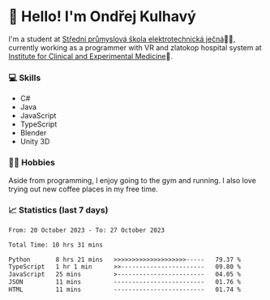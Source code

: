 # 👋 Hello! I'm Ondřej Kulhavý

I'm a student at [Střední průmyslová škola elektrotechnická ječná](https://www.spsejecna.cz/)👨‍🎓, currently working as a programmer with VR and zlatokop hospital system at [Institute for Clinical and Experimental Medicine](https://www.ikem.cz/en/)🏥.

### 💻 Skills
- C#
- Java
- JavaScript
- TypeScript
- Blender
- Unity 3D

### 🏋️‍♂️ Hobbies

Aside from programming, I enjoy going to the gym and running. I also love trying out new coffee places in my free time.

### 📈 Statistics (last 7 days)
<!--START_SECTION:waka-->

```txt
From: 20 October 2023 - To: 27 October 2023

Total Time: 10 hrs 31 mins

Python       8 hrs 21 mins   >>>>>>>>>>>>>>>>>>>>-----   79.37 %
TypeScript   1 hr 1 min      >>-----------------------   09.80 %
JavaScript   25 mins         >------------------------   04.05 %
JSON         11 mins         -------------------------   01.76 %
HTML         11 mins         -------------------------   01.74 %
```

<!--END_SECTION:waka-->



